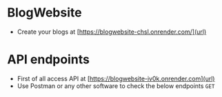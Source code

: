 # BlogWebsite
  - Create your blogs at [https://blogwebsite-chsl.onrender.com/](url)
# API endpoints
  - First of all access API at [https://blogwebsite-iv0k.onrender.com](url)
  - Use Postman or any other software to check the below endpoints
`GET` 

